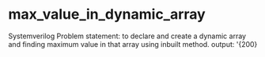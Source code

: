 # max_value_in_dynamic_array
Systemverilog
Problem statement: to declare and create a dynamic array and finding maximum value in that array using inbuilt method.
output:
'{200} 
